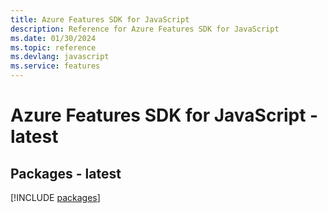 ```yaml
---
title: Azure Features SDK for JavaScript
description: Reference for Azure Features SDK for JavaScript
ms.date: 01/30/2024
ms.topic: reference
ms.devlang: javascript
ms.service: features
---
```

# Azure Features SDK for JavaScript - latest
## Packages - latest
[!INCLUDE [packages](features-index.md)]
